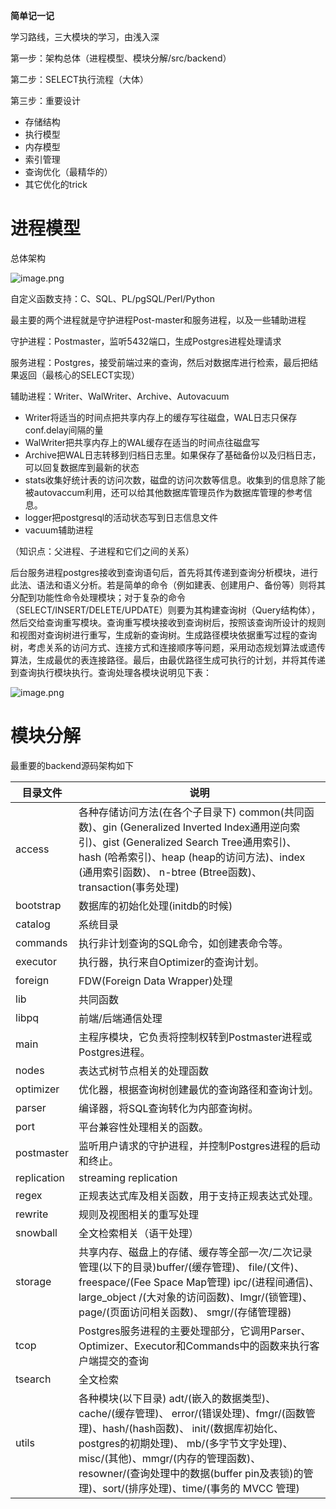 **简单记一记**

学习路线，三大模块的学习，由浅入深

第一步：架构总体（进程模型、模块分解/src/backend）

第二步：SELECT执行流程（大体）

第三步：重要设计

* 存储结构
* 执行模型
* 内存模型
* 索引管理
* 查询优化（最精华的）
* 其它优化的trick

# 进程模型

总体架构

![image.png](https://p9-juejin.byteimg.com/tos-cn-i-k3u1fbpfcp/1d7d8dea8cf447a0b5677c5745379ad9~tplv-k3u1fbpfcp-zoom-in-crop-mark:4536:0:0:0.awebp?)

自定义函数支持：C、SQL、PL/pgSQL/Perl/Python

最主要的两个进程就是守护进程Post-master和服务进程，以及一些辅助进程

守护进程：Postmaster，监听5432端口，生成Postgres进程处理请求

服务进程：Postgres，接受前端过来的查询，然后对数据库进行检索，最后把结果返回（最核心的SELECT实现）

辅助进程：Writer、WalWriter、Archive、Autovacuum

* Writer将适当的时间点把共享内存上的缓存写往磁盘，WAL日志只保存conf.delay间隔的量
* WalWriter把共享内存上的WAL缓存在适当的时间点往磁盘写
* Archive把WAL日志转移到归档日志里。如果保存了基础备份以及归档日志，可以回复数据库到最新的状态
* stats收集好统计表的访问次数，磁盘的访问次数等信息。收集到的信息除了能被autovaccum利用，还可以给其他数据库管理员作为数据库管理的参考信息。
* logger把postgresql的活动状态写到日志信息文件
* vacuum辅助进程

（知识点：父进程、子进程和它们之间的关系）

后台服务进程postgres接收到查询语句后，首先将其传递到查询分析模块，进行此法、语法和语义分析。若是简单的命令（例如建表、创建用户、备份等）则将其分配到功能性命令处理模块；对于复杂的命令（SELECT/INSERT/DELETE/UPDATE）则要为其构建查询树（Query结构体），然后交给查询重写模块。查询重写模块接收到查询树后，按照该查询所设计的规则和视图对查询树进行重写，生成新的查询树。生成路径模块依据重写过程的查询树，考虑关系的访问方式、连接方式和连接顺序等问题，采用动态规划算法或遗传算法，生成最优的表连接路径。最后，由最优路径生成可执行的计划，并将其传递到查询执行模块执行。查询处理各模块说明见下表： 

![image.png](https://p9-juejin.byteimg.com/tos-cn-i-k3u1fbpfcp/7f8a7a04caac49f2b8066bc193651d63~tplv-k3u1fbpfcp-zoom-in-crop-mark:4536:0:0:0.awebp?)

# 模块分解

最重要的backend源码架构如下

| 目录文件    | 说明                                                         |
| ----------- | ------------------------------------------------------------ |
| access      | 各种存储访问方法(在各个子目录下) common(共同函数)、gin (Generalized Inverted Index通用逆向索引)、gist (Generalized Search Tree通用索引)、 hash (哈希索引)、heap (heap的访问方法)、index (通用索引函数)、 n-btree (Btree函数)、transaction(事务处理) |
| bootstrap   | 数据库的初始化处理(initdb的时候)                             |
| catalog     | 系统目录                                                     |
| commands    | 执行非计划查询的SQL命令，如创建表命令等。                    |
| executor    | 执行器，执行来自Optimizer的查询计划。                        |
| foreign     | FDW(Foreign Data Wrapper)处理                                |
| lib         | 共同函数                                                     |
| libpq       | 前端/后端通信处理                                            |
| main        | 主程序模块，它负责将控制权转到Postmaster进程或Postgres进程。 |
| nodes       | 表达式树节点相关的处理函数                                   |
| optimizer   | 优化器，根据查询树创建最优的查询路径和查询计划。             |
| parser      | 编译器，将SQL查询转化为内部查询树。                          |
| port        | 平台兼容性处理相关的函数。                                   |
| postmaster  | 监听用户请求的守护进程，并控制Postgres进程的启动和终止。     |
| replication | streaming replication                                        |
| regex       | 正规表达式库及相关函数，用于支持正规表达式处理。             |
| rewrite     | 规则及视图相关的重写处理                                     |
| snowball    | 全文检索相关（语干处理）                                     |
| storage     | 共享内存、磁盘上的存储、缓存等全部一次/二次记录管理(以下的目录)buffer/(缓存管理)、 file/(文件)、freespace/(Fee Space Map管理) ipc/(进程间通信)、large_object /(大对象的访问函数)、lmgr/(锁管理)、page/(页面访问相关函数)、 smgr/(存储管理器) |
| tcop        | Postgres服务进程的主要处理部分，它调用Parser、Optimizer、Executor和Commands中的函数来执行客户端提交的查询 |
| tsearch     | 全文检索                                                     |
| utils       | 各种模块(以下目录) adt/(嵌入的数据类型)、cache/(缓存管理)、 error/(错误处理)、fmgr/(函数管理)、hash/(hash函数)、 init/(数据库初始化、postgres的初期处理)、 mb/(多字节文字处理)、misc/(其他)、mmgr/(内存的管理函数)、 resowner/(查询处理中的数据(buffer pin及表锁)的管理)、sort/(排序处理)、time/(事务的 MVCC 管理) |

